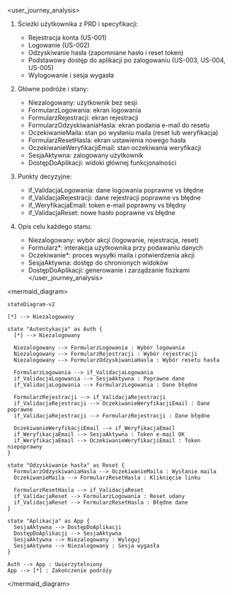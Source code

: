 <user_journey_analysis>
1. Ścieżki użytkownika z PRD i specyfikacji:
   - Rejestracja konta (US-001)
   - Logowanie (US-002)
   - Odzyskiwanie hasła (zapomniane hasło i reset token)
   - Podstawowy dostęp do aplikacji po zalogowaniu (US-003, US-004, US-005)
   - Wylogowanie i sesja wygasła

2. Główne podróże i stany:
   - Niezalogowany: użytkownik bez sesji
   - FormularzLogowania: ekran logowania
   - FormularzRejestracji: ekran rejestracji
   - FormularzOdzyskiwaniaHasla: ekran podania e-mail do resetu
   - OczekiwanieMaila: stan po wysłaniu maila (reset lub weryfikacja)
   - FormularzResetHasla: ekran ustawienia nowego hasła
   - OczekiwanieWeryfikacjiEmail: stan oczekiwania weryfikacji
   - SesjaAktywna: zalogowany użytkownik
   - DostępDoAplikacji: widoki głównej funkcjonalności

3. Punkty decyzyjne:
   - if_ValidacjaLogowania: dane logowania poprawne vs błędne
   - if_ValidacjaRejestracji: dane rejestracji poprawne vs błędne
   - if_WeryfikacjaEmail: token e-mail poprawny vs błędny
   - if_ValidacjaReset: nowe hasło poprawne vs błędne

4. Opis celu każdego stanu:
   - Niezalogowany: wybór akcji (logowanie, rejestracja, reset)
   - Formularz*: interakcja użytkownika przy podawaniu danych
   - Oczekiwanie*: proces wysyłki maila i potwierdzenia akcji
   - SesjaAktywna: dostęp do chronionych widoków
   - DostępDoAplikacji: generowanie i zarządzanie fiszkami
</user_journey_analysis>

<mermaid_diagram>
```mermaid
stateDiagram-v2

[*] --> Niezalogowany

state "Autentykacja" as Auth {
  [*] --> Niezalogowany

  Niezalogowany --> FormularzLogowania : Wybór logowania
  Niezalogowany --> FormularzRejestracji : Wybór rejestracji
  Niezalogowany --> FormularzOdzyskiwaniaHasla : Wybór resetu hasła

  FormularzLogowania --> if_ValidacjaLogowania
  if_ValidacjaLogowania --> SesjaAktywna : Poprawne dane
  if_ValidacjaLogowania --> FormularzLogowania : Dane błędne

  FormularzRejestracji --> if_ValidacjaRejestracji
  if_ValidacjaRejestracji --> OczekiwanieWeryfikacjiEmail : Dane poprawne
  if_ValidacjaRejestracji --> FormularzRejestracji : Dane błędne

  OczekiwanieWeryfikacjiEmail --> if_WeryfikacjaEmail
  if_WeryfikacjaEmail --> SesjaAktywna : Token e-mail OK
  if_WeryfikacjaEmail --> OczekiwanieWeryfikacjiEmail : Token niepoprawny
}

state "Odzyskiwanie hasła" as Reset {
  FormularzOdzyskiwaniaHasla --> OczekiwanieMaila : Wysłanie maila
  OczekiwanieMaila --> FormularzResetHasla : Kliknięcie linku

  FormularzResetHasla --> if_ValidacjaReset
  if_ValidacjaReset --> FormularzLogowania : Reset udany
  if_ValidacjaReset --> FormularzResetHasla : Błędne dane
}

state "Aplikacja" as App {
  SesjaAktywna --> DostępDoAplikacji
  DostępDoAplikacji --> SesjaAktywna
  SesjaAktywna --> Niezalogowany : Wyloguj
  SesjaAktywna --> Niezalogowany : Sesja wygasła
}

Auth --> App : Uwierzytelniony
App --> [*] : Zakończenie podróży
```
</mermaid_diagram> 
